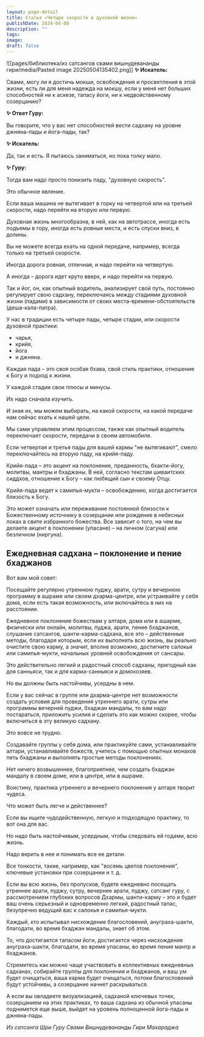 ```yaml
---
layout: page-detail
title: Статья «Четыре скорости в духовной жизни»
publishDate: 2024-04-08
description: ""
tags: 
image: 
draft: false
---
```

![[pages/библиотека/из сатсангов свами вишнудевананды гири/media/Pasted image 20250504135402.png]]
**✨ Искатель:** 

 Свами, могу ли я достичь мокши, освобождения и просветления в этой жизни, есть ли для меня надежда на мокшу, если у меня нет больших способностей ни к аскезе, тапасу йоги, ни к недвойственному созерцанию?

**✨ Ответ Гуру:** 

 Вы говорите, что у вас нет способностей вести садхану на уровне джняна-пады и йога-пады, так?

**✨ Искатель:** 

 Да, так и есть. Я пытаюсь заниматься, но пока толку мало.

**✨ Гуру:** 

 Тогда вам надо просто понизить паду, "духовную скорость".

 Это обычное явление.

 Если ваша машина не вытягивает в горку на четвертой или на третьей скорости, надо перейти на вторую или первую.

 Духовная жизнь многообразна, в ней, как на автотрассе, иногда есть подъемы в гору, иногда есть ровные места, и есть спуски вниз, в долины.

 Вы не можете всегда ехать на одной передаче, например, всегда только на третьей скорости.

 Иногда дорога ровная, отличная, и надо перейти на четвертую.

 А иногда – дорога идет круто вверх, и надо перейти на первую.

 Так и йог, он, как опытный водитель, анализирует свой путь, постоянно регулирует свою садхану, переключаясь между стадиями духовной жизни (падами) в зависимости от своих места-времени-обстоятельств (деша-кала-патра).

У нас в традиции есть четыре пады, четыре стадии, или скорости духовной практики:

* чарья,
* крийя,
* йога
* и джняна.

 Каждая пада – это своя особая бхава, свой стиль практики, отношение к Богу и подход к жизни.

 У каждой стадии свои плюсы и минусы.

 Их надо сначала изучить.

 И зная их, мы можем выбирать, на какой скорости, на какой передаче нам сейчас ехать к нашей цели.

 Мы сами управляем этим процессом, также как опытный водитель переключает скорости, передачи в своем автомобиле.

 Если четвертая и третья пады для вашей кармы "не вытягивают", смело переключайтесь на вторую паду, на крийя-паду.

 Крийя-пада – это акцент на поклонение, преданность, бхакти-йогу, молитвы, мантры и бхаджаны. В ней, согласно текстам шиваитских сиддхов, отношение к Богу – как любящий сын к своему Отцу.

 Крийя-пада ведет к самипья-мукти – освобождению, когда достигается близость к Богу.

 Это может означать или переживание постоянной близости к Божественному источнику в созерцании или рождение в небесных локах в свите избранного божества. Все зависит о того, на чем вы делаете акцент в поклонении (упасане) – на личном (сагуна) или безличном (ниргуна).

## Ежедневная садхана – поклонение и пение бхаджанов 

  
 Вот вам мой совет:

 Посещайте регулярно утреннюю пуджу, арати, сутру и вечернюю программу в ашраме или своем дхарма-центре, или устраивайте у себя дома, если есть такая возможность, или включайтесь в них на расстоянии.

 Ежедневное поклонение божествам у алтаря, дома или в ашарме, физически или онлайн, молитвы, пуджа, арати, пение бхаджанов, слушание сатсангов, шанти-карма-садхана, все это – действенные методы, благодаря которым, если их выполнять всю жизнь, вы реально очистите свою карму, а значит, вполне возможно, достигните салокья или самипья-мукти, начальных уровней освобождения от сансары.

 Это действительно легкий и радостный способ садханы, пригодный как для санньяси, так и для карма-санньяси и домохозяев.

 Но вы должны быть настойчивы, усердны в нем.

 Если у вас сейчас в группе или дхарма-центре нет возможности создать условия для проведения утреннего арати, сутры или программы вечерней пуджи, бхаджан мандалы, то вам надо постараться, приложить усилия и сделать это как можно скорее, чтобы включиться в эту великую садхану.

 Это вовсе не трудно.

 Создавайте группы у себя дома, или практикуйте сами, устанавливайте алтари, устанавливайте божеств, учитесь с помощью опытных монахов петь бхаджаны и выполнять простые методы поклонениях.

 Нет ничего возвышеннее, благоприятнее, чем создать бхаджан мандалу в своем доме, или в центре, или в ашраме.

 Воистину, практика утреннего и вечернего поклонения у алтаря творит чудеса.

 Что может быть легче и действеннее?

 Если вы ищите чудодейственную, легкую и подходящую практику, то вот она для вас.

 Но надо быть настойчивым, усердным, чтобы следовать ей годами, всю жизнь.

 Надо верить в нее и понимать все ее детали.

 Все тонкости, такие, например, как "восемь цветов поклонения", ключевые установки при созерцании и т. д.

 Если вы всю жизнь, без пропусков, будете ежедневно посещать утреннее арати, пуджу, сутру, вечернее арати, пуджу, сатсанг гуру, с рассмотрением глубоких вопросов Дхармы, шанти-карму – это и будет ваш очень серьезный и одновременно легкий, радостный тапас, безупречно ведущий вас к салокья и самипья-мукти.

 Каждый, кто испытывал нисхождение благословений, ануграха-шакти, благодати, во время бхаджан мандалы, знает об этом.

 То, что достигается тапасом йоги, достигается через нисхождение ануграха-шакти, благодати, во время упасаны, во время пения мантр и бхаджанов.

 Стремитесь как можно чаще участвовать в коллективных ежедневных садханах, собирайте группы для поклонения и бхаджанов, и ваш ум будет очищаться, ваша карма будет очищаться, потоки благословений будут устойчивы, а созерцание начнет раскрываться.

 А если вы овладеете визуализацией, садханой ключевых точек, созерцанием на этих практиках, то ваша садхана из обычной упасаны поднимется еще выше, выйдет на уровень полноценной йога-пады и джняна-пады.

*Из сатсанга Шри Гуру Свами Вишнудевананды Гири Махараджа*